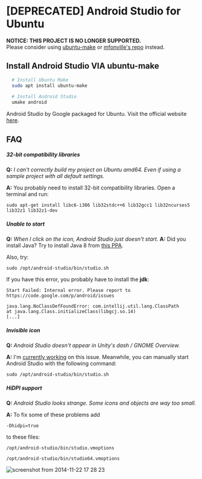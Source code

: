 [DEPRECATED] Android Studio for Ubuntu
=====================
**NOTICE: THIS PROJECT IS NO LONGER SUPPORTED.**<br>
Please consider using [ubuntu-make](https://github.com/ubuntu/ubuntu-make) or [mfonville's repo](https://mfonville.github.io/android-studio/) instead.

## Install Android Studio VIA ubuntu-make
```bash
  # Install Ubuntu Make
  sudo apt install ubuntu-make
  
  # Install Android Studio
  umake android
```


Android Studio by Google packaged for Ubuntu.
Visit the official website [here](http://paolorotolo.github.io/android-studio/).

## FAQ
##### 32-bit compatibility libraries
**Q:** *I can't correctly build my project on Ubuntu amd64. Even if using a sample project with all default settings.*

**A:** You probably need to install 32-bit compatibility libraries. Open a terminal and run:

``` sudo apt-get install libc6-i386 lib32stdc++6 lib32gcc1 lib32ncurses5 lib32z1 lib32z1-dev ```

##### Unable to start
**Q:** *When I click on the icon, Android Studio just doesn't start.*
**A:** Did you install Java? Try to install Java 8 from [this PPA](http://www.webupd8.org/2012/09/install-oracle-java-8-in-ubuntu-via-ppa.html).

Also, try:

``` sudo /opt/android-studio/bin/studio.sh ```

If you have this error, you probably have to install the **jdk**:

```
Start Failed: Internal error. Please report to https://code.google.com/p/android/issues

java.lang.NoClassDefFoundError: com.intellij.util.lang.ClassPath
at java.lang.Class.initializeClass(libgcj.so.14)
[...]
```

##### Invisible icon
**Q:** *Android Studio doesn't appear in Unity's dash / GNOME Overview.*

**A:** I'm [currently working](https://github.com/PaoloRotolo/android-studio/issues/7) on this issue. Meanwhile, you can manually start Android Studio with the following command:

``` sudo /opt/android-studio/bin/studio.sh ```

##### HiDPI support
**Q:** *Android Studio looks strange. Some icons and objects are way too small.*

**A:** To fix some of these problems add

`-Dhidpi=true`

to these files:

`/opt/android-studio/bin/studio.vmoptions`

`/opt/android-studio/bin/studio64.vmoptions`

![screenshot from 2014-11-22 17 28 23](https://cloud.githubusercontent.com/assets/5623301/5154769/fbb162a8-726c-11e4-81ce-503a2622bfba.png)
